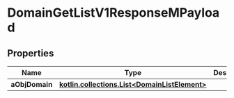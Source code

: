 
# DomainGetListV1ResponseMPayload

## Properties
| Name | Type | Description | Notes |
| ------------ | ------------- | ------------- | ------------- |
| **aObjDomain** | [**kotlin.collections.List&lt;DomainListElement&gt;**](DomainListElement.md) |  |  |



